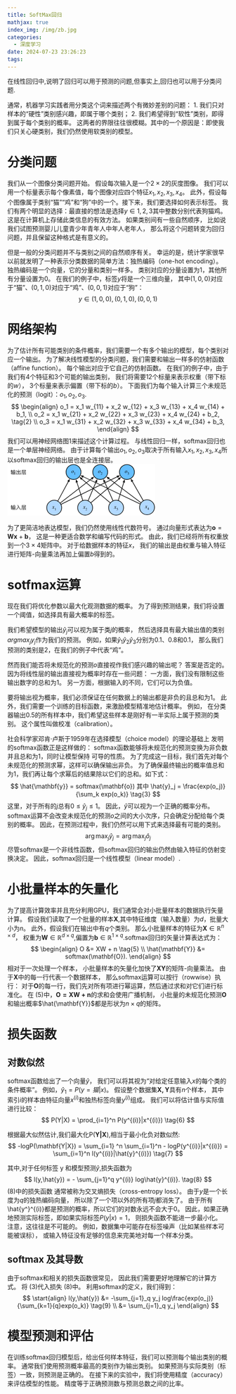 ```yaml
---
title: SoftMax回归
mathjax: true
index_img: /img/zb.jpg
categories:
  - 深度学习
date: 2024-07-23 23:26:23
tags:
---
```

在线性回归中,说明了回归可以用于预测的问题,但事实上,回归也可以用于分类问题.

通常，机器学习实践者用分类这个词来描述两个有微妙差别的问题： 1. 我们只对样本的“硬性”类别感兴趣，即属于哪个类别； 2. 我们希望得到“软性”类别，即得到属于每个类别的概率。 这两者的界限往往很模糊。其中的一个原因是：即使我们只关心硬类别，我们仍然使用软类别的模型。

# 分类问题
我们从一个图像分类问题开始。 假设每次输入是一个$2 \times 2$的灰度图像。 我们可以用一个标量表示每个像素值，每个图像对应四个特征$x_1,x_2,x_3,x_4$。 此外，假设每个图像属于类别“猫”“鸡”和“狗”中的一个。接下来，我们要选择如何表示标签。 我们有两个明显的选择：最直接的想法是选择$y \in {1,2,3}$其中整数分别代表狗猫鸡。 这是在计算机上存储此类信息的有效方法。 如果类别间有一些自然顺序， 比如说我们试图预测婴儿儿童青少年青年人中年人老年人， 那么将这个问题转变为回归问题，并且保留这种格式是有意义的。
 
但是一般的分类问题并不与类别之间的自然顺序有关。 幸运的是，统计学家很早以前就发明了一种表示分类数据的简单方法：独热编码（one-hot encoding）。 独热编码是一个向量，它的分量和类别一样多。 类别对应的分量设置为1，其他所有分量设置为0。 在我们的例子中，标签$y$将是一个三维向量， 其中$(1,0,0)$对应于“猫”、$(0,1,0)$对应于“鸡”、$(0,0,1)$对应于“狗”：
$$
y \in {(1,0,0),(0,1,0),(0,0,1)} \tag{1}
$$

# 网络架构
为了估计所有可能类别的条件概率，我们需要一个有多个输出的模型，每个类别对应一个输出。 为了解决线性模型的分类问题，我们需要和输出一样多的仿射函数（affine function）。 每个输出对应于它自己的仿射函数。 在我们的例子中，由于我们有4个特征和3个可能的输出类别， 我们将需要12个标量来表示权重（带下标的$w$）， 3个标量来表示偏置（带下标的$b$）。 下面我们为每个输入计算三个未规范化的预测（logit）：$o_1,o_2,o_3$.
$$
\begin{align}
o_1 = x_1 w_{11} + x_2 w_{12} + x_3 w_{13} + x_4 w_{14} + b_1, \\
o_2 = x_1 w_{21} + x_2 w_{22} + x_3 w_{23} + x_4 w_{24} + b_2, \tag{2} \\
o_3 = x_1 w_{31} + x_2 w_{32} + x_3 w_{33} + x_4 w_{34} + b_3,  
\end{align}
$$
我们可以用神经网络图1来描述这个计算过程。 与线性回归一样，softmax回归也是一个单层神经网络。 由于计算每个输出$o_1,o_2,o_3$取决于所有输入$x_1,x_2,x_3,x_4$所以softmax回归的输出层也是全连接层。
![图 1 softmax回归是一种单层神经网络](https://raw.githubusercontent.com/Hua-Wu-Que-Code/picture/main/uPic/mV9rtQ.png)

为了更简洁地表达模型，我们仍然使用线性代数符号。 通过向量形式表达为$\mathbf{o} = \mathbf{W} \mathbf{x} + \mathbf{b}$， 这是一种更适合数学和编写代码的形式。 由此，我们已经将所有权重放到一个$3\times4$矩阵中。 对于给数据样本的特征$x$， 我们的输出是由权重与输入特征进行矩阵-向量乘法再加上偏置$b$得到的。

# sotfmax运算
现在我们将优化参数以最大化观测数据的概率。 为了得到预测结果，我们将设置一个阈值，如选择具有最大概率的标签。

我们希望模型的输出$\hat{y}_j$可以视为属于类$j$的概率， 然后选择具有最大输出值的类别$argmax_j y_j$作为我们的预测。 例如，如果$\hat{y}_1 \hat{y}_2 \hat{y}_3$分别为0.1、0.8和0.1， 那么我们预测的类别是2，在我们的例子中代表“鸡”。

然而我们能否将未规范化的预测$o$直接视作我们感兴趣的输出呢？ 答案是否定的。 因为将线性层的输出直接视为概率时存在一些问题： 一方面，我们没有限制这些输出数字的总和为1。 另一方面，根据输入的不同，它们可以为负值。 

要将输出视为概率，我们必须保证在任何数据上的输出都是非负的且总和为1。 此外，我们需要一个训练的目标函数，来激励模型精准地估计概率。 例如， 在分类器输出0.5的所有样本中，我们希望这些样本是刚好有一半实际上属于预测的类别。 这个属性叫做校准（calibration）。

社会科学家邓肯·卢斯于1959年在选择模型（choice model）的理论基础上 发明的softmax函数正是这样做的： softmax函数能够将未规范化的预测变换为非负数并且总和为1，同时让模型保持 可导的性质。 为了完成这一目标，我们首先对每个未规范化的预测求幂，这样可以确保输出非负。 为了确保最终输出的概率值总和为1，我们再让每个求幂后的结果除以它们的总和。如下式：
$$
\hat{\mathbf{y}} = softmax(\mathbf{o}) 其中 \hat{y}_j = \frac{exp(o_j)} {\sum_k exp(o_k)} \tag{3}
$$
这里，对于所有的$j$总有$0 \leq \hat{y}_j \leq 1$。 因此，$\hat{y}$可以视为一个正确的概率分布。 softmax运算不会改变未规范化的预测$o$之间的大小次序，只会确定分配给每个类别的概率。 因此，在预测过程中，我们仍然可以用下式来选择最有可能的类别。
$$
\arg\max_j \hat{y}_j = \arg\max_j \hat{o}_j \tag{4}
$$ 
尽管softmax是一个非线性函数，但softmax回归的输出仍然由输入特征的仿射变换决定。 因此，softmax回归是一个线性模型（linear model）.

# 小批量样本的矢量化
为了提高计算效率并且充分利用GPU，我们通常会对小批量样本的数据执行矢量计算。 假设我们读取了一个批量的样本$\mathbf{X}$,其中特征维度（输入数量）为$d$，批量大小为$n$。 此外，假设我们在输出中有$q$个类别。 那么小批量样本的特征为$\mathbf{X} \in \mathbb{R}^{n\times d}$， 权重为$\mathbf{W} \in \mathbb{R}^{d\times q}$,偏置为$\mathbf{b} \in \mathbb{R}^{1\times q}$.softmax回归的矢量计算表达式为：
$$
\begin{align}
O &= XW + n  \tag{5} \\
\hat{\mathbf{Y}} &= softmax(\mathbf{O}).
\end{align}
$$
相对于一次处理一个样本， 小批量样本的矢量化加快了$\mathbf{X Y}$的矩阵-向量乘法。 由于$\mathbf{X}$中的每一行代表一个数据样本， 那么softmax运算可以按行（rowwise）执行： 对于$\mathbf{O}$的每一行，我们先对所有项进行幂运算，然后通过求和对它们进行标准化。 在 (5)中，$\mathbf{ O = XW + n}$的求和会使用广播机制， 小批量的未规范化预测$\mathbf{O}$和输出概率$\hat{\mathbf{Y}}$都是形状为$n\times q$的矩阵。

# 损失函数

## 对数似然
softmax函数给出了一个向量$\hat{y}$， 我们可以将其视为“对给定任意输入$x$的每个类的条件概率”。 例如，$\hat{y}_1 = P(y=猫|x)$。 假设整个数据集${\mathbf{X,Y}}$具有$n$个样本， 其中索引$i$的样本由特征向量$x^{(i)}$和独热标签向量$y^{(i)}$组成。 我们可以将估计值与实际值进行比较：
$$
P(Y|X) = \prod_{i=1}^n P(y^{(i)}|x^{(i)}) \tag{6}
$$

根据最大似然估计,我们最大化P($\mathbf{Y|X}$),相当于最小化负对数似然:
$$
-logP(\mathbf{Y|X}) = \sum_{i=1} ^n \sum_{i=1}^n - logP(y^{(i)}|x^{(i)})  = \sum_{i=1}^n l(y^{(i)}|\hat{y}^{(i)}) \tag{7}
$$

其中,对于任何标签 y 和模型预测$\hat{y}$,损失函数为
$$
l(y,\hat{y}) = - \sum_{j=1}^q y^{(i)} log\hat{y}^{(i)}. \tag{8}
$$
(8)中的损失函数 通常被称为交叉熵损失（cross-entropy loss）。 由于$y$是一个长度为$q$的独热编码向量， 所以除了一个项以外的所有项$j$都消失了。 由于所有\hat{y^}^{(i)}都是预测的概率，所以它们的对数永远不会大于0。 因此，如果正确地预测实际标签，即如果实际标签$P(y|x) = 1$， 则损失函数不能进一步最小化。 注意，这往往是不可能的。 例如，数据集中可能存在标签噪声（比如某些样本可能被误标）， 或输入特征没有足够的信息来完美地对每一个样本分类。


## softmax 及其导数
由于softmax和相关的损失函数很常见， 因此我们需要更好地理解它的计算方式。 将 (3)代入损失 (8)中。 利用softmax的定义，我们得到：
$$
\start{align}
l(y,\hat{y}) &= -\sum_{j=1}_q y_j log\frac{exp(o_j)}{\sum_{k=1}{q}exp(o_k)} \tag{9} \\
&= \sum_{j=1}_q y_j
\end{align}
$$

# 模型预测和评估
在训练softmax回归模型后，给出任何样本特征，我们可以预测每个输出类别的概率。 通常我们使用预测概率最高的类别作为输出类别。 如果预测与实际类别（标签）一致，则预测是正确的。 在接下来的实验中，我们将使用精度（accuracy）来评估模型的性能。 精度等于正确预测数与预测总数之间的比率。
